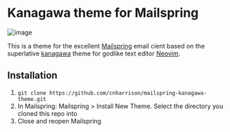 # Kanagawa theme for Mailspring
![image](https://github.com/user-attachments/assets/d7f6285e-b2f5-4219-bf54-2a25db1b334b)

This is a theme for the excellent [Mailspring](https://www.getmailspring.com/) email cient based on the superlative [kanagawa](https://github.com/rebelot/kanagawa.nvim) theme for godlike text editor [Neovim](https://neovim.io/). 

## Installation
1) `git clone https://github.com/cnharrison/mailspring-kanagawa-theme.git`
2) In Mailspring: Mailspring > Install New Theme. Select the directory you cloned this repo into
3) Close and reopen Mailspring
